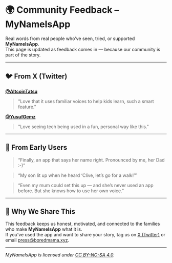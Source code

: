 # 🌍 Community Feedback – MyNameIsApp

Real words from real people who’ve seen, tried, or supported **MyNameIsApp**.  
This page is updated as feedback comes in — because our community is part of the story.

---

## 🐦 From X (Twitter)

**[@AltcoinTatsu](https://x.com/AltcoinTatsu/status/1952472915133538621)**  
> "Love that it uses familiar voices to help kids learn, such a smart feature."

**[@YusufGemz](https://x.com/YusufGemz/status/1953348310678274105)**  
> "Love seeing tech being used in a fun, personal way like this."

---

## 💬 From Early Users

> “Finally, an app that says her name right. Pronounced by me, her Dad :-)”  

> “My son lit up when he heard ‘Clive, let’s go for a walk!’”  

> “Even my mum could set this up — and she’s never used an app before. But she knows how to use her own voice.”  

---

## 📌 Why We Share This
This feedback keeps us honest, motivated, and connected to the families who make **MyNameIsApp** what it is.  
If you’ve used the app and want to share your story, tag us on [X (Twitter)](https://x.com/_boredmama) or email [press@boredmama.xyz](mailto:press@boredmama.xyz).

---
*MyNameIsApp is licensed under [CC BY-NC-SA 4.0](https://creativecommons.org/licenses/by-nc-sa/4.0/).*
